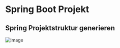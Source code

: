 # Spring Boot Projekt

## Spring Projektstruktur generieren
![image](https://user-images.githubusercontent.com/83290245/141694063-93dc6787-e131-41d1-bd5e-30b1a1388876.png)

